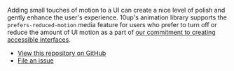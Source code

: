 Adding small touches of motion to a UI can create a nice level of polish and gently enhance the user's experience. 10up's animation library supports the `prefers-reduced-motion` media feature for users who prefer to turn off or reduce the amount of UI motion as a part of <a href="https://10up.com/blog/2018/engineering-practices-accessibility-standards/">our
commitment to creating accessible interfaces</a>.

<ul class="button-group button-group--flush">
	<li><a href="https://github.com/10up/component-library/tree/develop/packages/animate">View this repository on GitHub</a></li>
	<li><a href="https://github.com/10up/component-library/issues/new?assignees=&labels=component-animate&template=Bug-Report.md">File an issue</a></li>
</ul>
